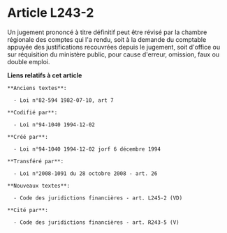# Article L243-2

Un jugement prononcé à titre définitif peut être révisé par la chambre régionale des comptes qui l'a rendu, soit à la demande
du comptable appuyée des justifications recouvrées depuis le jugement, soit d'office ou sur réquisition du ministère public,
pour cause d'erreur, omission, faux ou double emploi.

**Liens relatifs à cet article**

	**Anciens textes**:

	  - Loi n°82-594 1982-07-10, art 7

	**Codifié par**:

	  - Loi n°94-1040 1994-12-02

	**Créé par**:

	  - Loi n°94-1040 1994-12-02 jorf 6 décembre 1994

	**Transféré par**:

	  - Loi n°2008-1091 du 28 octobre 2008 - art. 26

	**Nouveaux textes**:

	  - Code des juridictions financières - art. L245-2 (VD)

	**Cité par**:

	  - Code des juridictions financières - art. R243-5 (V)
